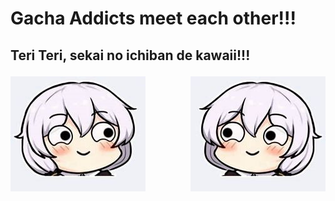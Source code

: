 <html>
  <head>
    <title>Life is a misery</title>
  </head>
  
  <body>
    <h1>Gacha Addicts meet each other!!!</h1>
    <h2>Teri Teri, sekai no ichiban de kawaii!!!<h/2>
      <p></p>
    <div><img src="OIP2.jpg" width="216" height="184">
    <img align="right" src="OIP.jpg" width="216" height="184"></div>
  </body>
</html>
